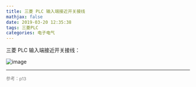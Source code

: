 ```yaml
---
title: 三菱 PLC 输入端接近开关接线
mathjax: false
date: 2019-03-20 12:35:38
tags: 三菱PLC
categories: 电子电气
---
```

三菱 PLC 输入端接近开关接线：

<!--more-->

![image](https://wx2.sinaimg.cn/large/006mcMYXgy1g195q0xmfxj30w90jmgp4.jpg)

<hr/>
<span style="color:gray;font-size:12px">
参考：p13
</span>
